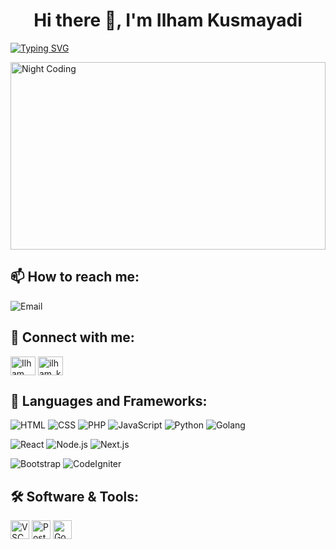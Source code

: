 <h1 align="center">Hi there 👋, I'm Ilham Kusmayadi</h1>

[![Typing SVG](https://readme-typing-svg.herokuapp.com?size=18&center=true&vCenter=true&width=420&lines=A+frontend+developer+with+passion+for+coding)](https://git.io/typing-svg)

<img alt="Night Coding" src="https://media.giphy.com/media/f3iwJFOVOwuy7K6FFw/giphy.gif" width=100% height="300px" align="center"/>

## 📫 How to reach me:

![Email](https://img.shields.io/badge/Email-ilhamkusmayadi65@gmail.com-informational?style=flat&logo=gmail&logoColor=white&color=D14836)

## 🔗 Connect with me:

<p align="left">
  <a href="https://www.facebook.com/ilham.kusmayadi.5" target="_blank"><img align="center" src="https://raw.githubusercontent.com/rahuldkjain/github-profile-readme-generator/master/src/images/icons/Social/facebook.svg" alt="Ilham Kusmayadi" height="30" width="40" /></a>
  <a href="https://www.instagram.com/_ollham/" target="_blank"><img align="center" src="https://raw.githubusercontent.com/rahuldkjain/github-profile-readme-generator/master/src/images/icons/Social/instagram.svg" alt="ilham_kusmayadi" height="30" width="40" /></a>
</p>

## 🚀 Languages and Frameworks:

<p align="left">
  <img src="https://img.shields.io/badge/HTML-14354C.svg?logo=html5&logoColor=black&color=orange" alt="HTML" />
  <img src="https://img.shields.io/badge/CSS-14354C.svg?logo=css3&logoColor=white&color=blue" alt="CSS" />
  <img src="https://img.shields.io/badge/PHP-14354C.svg?logo=php&logoColor=white&color=mediumpurple" alt="PHP" />
  <img src="https://img.shields.io/badge/JavaScript-F7DF1E.svg?logo=javascript&logoColor=black" alt="JavaScript" />
  <img src="https://img.shields.io/badge/Python-14354C.svg?logo=python&logoColor=blue&color=yellow" alt="Python" />
  <img src="https://img.shields.io/badge/Golang-14354C.svg?logo=go&logoColor=white&color=blue" alt="Golang" />
</p>

<p align="left">
  <img src="https://img.shields.io/badge/React-14354C.svg?logo=react&logoColor=black&color=skyblue" alt="React" />
  <img src="https://img.shields.io/badge/Node.js-14354C.svg?logo=node.js&logoColor=black&color=darkgreen" alt="Node.js" />
  <img src="https://img.shields.io/badge/Next.js-14354C.svg?logo=next.js&logoColor=black&color=purbleblue" alt="Next.js" />
</p>

<p align="left">
  <img src="https://img.shields.io/badge/Bootstrap-14354C.svg?logo=bootstrap&logoColor=white&color=purple" alt="Bootstrap" />
  <img src="https://img.shields.io/badge/CodeIgniter-14354C.svg?logo=codeigniter&logoColor=black&color=red" alt="CodeIgniter" />
</p>

## 🛠️ Software & Tools:

<p align="left">
  <a target="_blank"><img align="center" src="https://img.shields.io/badge/-14354C.svg?logo=visual-studio-code&logoColor=white" alt="VSCode" height="30" /></a>
   <a target="_blank"><img align="center" src="https://img.shields.io/badge/-14354C.svg?logo=postman&logoColor=orange" alt="Postman" height="30" /></a>
   <a target="_blank"><img align="center" src="https://img.shields.io/badge/-14354C.svg?logo=google-colab&logoColor=white" alt="Google Colab" height="30" /></a>
</p>

</details>
